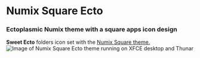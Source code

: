 # Numix Square Ecto
### Ectoplasmic Numix theme with a square apps icon design
**Sweet Ecto** folders icon set with the [Numix Square theme.](https://github.com/numixproject/numix-icon-theme-square)
![Image of Numix Square Ecto theme running on XFCE desktop and Thunar](https://github.com/andthentheyran/Numix-Square-Ecto/wiki/Images/NSqEctv1.png)
